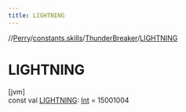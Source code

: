 ```yaml
---
title: LIGHTNING
---
```

//[Perry](../../../index.html)/[constants.skills](../index.html)/[ThunderBreaker](index.html)/[LIGHTNING](-l-i-g-h-t-n-i-n-g.html)



# LIGHTNING



[jvm]\
const val [LIGHTNING](-l-i-g-h-t-n-i-n-g.html): [Int](https://kotlinlang.org/api/latest/jvm/stdlib/kotlin/-int/index.html) = 15001004




